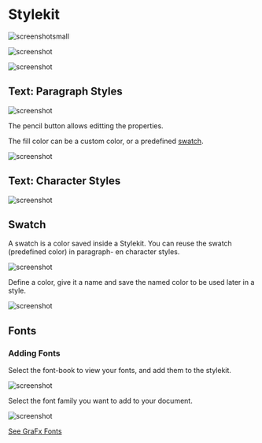 # Stylekit

![screenshotsmall](sk1.png)

![screenshot](sk2.png)

![screenshot](sk3.png)

## Text: Paragraph Styles

![screenshot](paragraph-styles.png)

The pencil button allows editting the properties.

The fill color can be a custom color, or a predefined [swatch](/GraFx-Studio/concepts/stylekits/#swatch).

![screenshot](select-color.png)


## Text: Character Styles

![screenshot](character-styles.png)

## Swatch

A swatch is a color saved inside a Stylekit. You can reuse the swatch (predefined color) in paragraph- en character styles.

![screenshot](swatch.png)

Define a color, give it a name and save the named color to be used later in a style.

![screenshot](swatch-2.png)

## Fonts

### Adding Fonts

Select the font-book to view your fonts, and add them to the stylekit.

![screenshot](fonts.png)

Select the font family you want to add to your document.

![screenshot](font-browser.png)


[See GraFx Fonts](/GraFx-Fonts/)